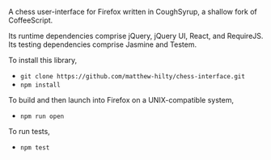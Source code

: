 A chess user-interface for Firefox written in CoughSyrup, a shallow fork of CoffeeScript.

Its runtime dependencies comprise jQuery, jQuery UI, React, and RequireJS.
Its testing dependencies comprise Jasmine and Testem.

To install this library,
- `git clone https://github.com/matthew-hilty/chess-interface.git`
- `npm install`

To build and then launch into Firefox on a UNIX-compatible system,
- `npm run open`

To run tests,
- `npm test`
